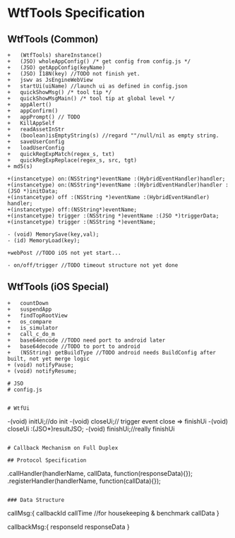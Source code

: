 # WtfTools Specification

## WtfTools (Common)
```
+	(WtfTools) shareInstance()
+	(JSO) wholeAppConfig() /* get config from config.js */
+	(JSO) getAppConfig(keyName)
+	(JSO) I18N(key) //TODO not finish yet.
+	jswv as JsEngineWebView
+	startUi(uiName) //launch ui as defined in config.json
+	quickShowMsg() /* tool tip */
+	quickShowMsgMain() /* tool tip at global level */
+	appAlert()
+	appConfirm()
+	appPrompt() // TODO
+	KillAppSelf
+	readAssetInStr
+	(boolean)isEmptyString(s) //regard ""/null/nil as empty string.
+	saveUserConfig
+	loadUserConfig
+	quickRegExpMatch(regex_s, txt)
+	quickRegExpReplace(regex_s, src, tgt)
+ md5(s)

+(instancetype) on:(NSString*)eventName :(HybridEventHandler)handler;
+(instancetype) on:(NSString*)eventName :(HybridEventHandler)handler :(JSO *)initData;
+(instancetype) off :(NSString *)eventName :(HybridEventHandler) handler;
+(instancetype) off:(NSString*)eventName;
+(instancetype) trigger :(NSString *)eventName :(JSO *)triggerData;
+(instancetype) trigger :(NSString *)eventName;

- (void) MemorySave(key,val);
- (id) MemoryLoad(key);

+webPost //TODO iOS not yet start...

- on/off/trigger //TODO timeout structure not yet done
```

## WtfTools	(iOS Special)
```
+	countDown
+	suspendApp
+	findTopRootView
+	os_compare
+	is_simulator
+	call_c_do_m
+	base64encode //TODO need port to android later
+	base64decode //TODO to port to android
+	(NSString) getBuildType //TODO android needs BuildConfig after built, not yet merge logic
+ (void) notifyPause;
+ (void) notifyResume;

```

```
# JSO
# config.js 


# WtfUi
```
-(void) initUi;//do init
-(void) closeUi;// trigger event close => finishUi
-(void) closeUi :(JSO*)resultJSO;
-(void) finishUi;//really finishUi
```

# Callback Mechanism on Full Duplex

## Protocol Specification

```
.callHandler(handlerName, callData, function(responseData){});
.registerHandler(handlerName, function(callData){});
```

### Data Structure
```
callMsg:{
	callbackId
	callTime //for housekeeping & benchmark
	callData
}

callbackMsg:{
	responseId
	responseData
}
```
